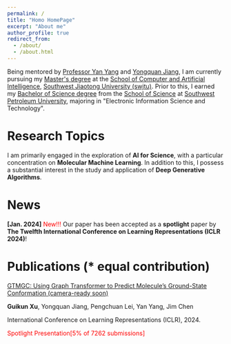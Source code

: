 ```yaml
---
permalink: /
title: "Homo HomePage"
excerpt: "About me"
author_profile: true
redirect_from: 
  - /about/
  - /about.html
---
```


<!-- 我是一个硕士研究生，就读于[西南交通大学计算机与人工智能学院](https://scai.swjtu.edu.cn/index.html)，我的导师是[杨燕](https://faculty.swjtu.edu.cn/yangyan1/zh_CN/index.htm)和[江永全](https://faculty.swjtu.edu.cn/jiangyongquan/zh_CN/index.htm)。 -->

<!-- 我的主要研究方向是Ai for Science，分子机器学习，并且对生成模型有着浓厚的兴趣。 -->


Being mentored by [Professor Yan Yang](https://faculty.swjtu.edu.cn/yangyan1/zh_CN/index.htm) and [Yongquan Jiang](https://faculty.swjtu.edu.cn/jiangyongquan/zh_CN/index.htm), I am currently pursuing my <u>Master's degree</u> at the [School of Computer and Artificial Intelligence](https://scai.swjtu.edu.cn/index.html), [Southwest Jiaotong University (swjtu)](https://www.swjtu.edu.cn/). Prior to this, I earned my <u>Bachelor of Science degree</u> from the [School of Science](https://www.swpu.edu.cn/lxy/) at [Southwest Petroleum University](https://www.swpu.edu.cn/), majoring in "Electronic Information Science and Technology".


# Research Topics
I am primarily engaged in the exploration of **AI for Science**, with a particular concentration on **Molecular Machine Learning**. In addition to this, I possess a substantial interest in the study and application of **Deep Generative Algorithms**.

# News

**[Jan. 2024]** <span style="color:red">New!!!</span> Our paper has been accepted as a **spotlight** paper by **The Twelfth International Conference on Learning Representations (ICLR 2024)**!

# Publications (* equal contribution)

[GTMGC: Using Graph Transformer to Predict Molecule’s Ground-State Conformation (camera-ready soon)]()

**Guikun Xu**, Yongquan Jiang, Pengchuan Lei, Yan Yang, Jim Chen

International Conference on Learning Representations (ICLR), 2024.

<span style="color:red">Spotlight Presentation[5% of 7262 submissions]</span>
